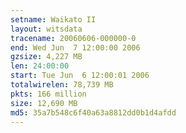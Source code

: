 ```yaml
---
setname: Waikato II
layout: witsdata
tracename: 20060606-000000-0
end: Wed Jun  7 12:00:00 2006
gzsize: 4,227 MB
len: 24:00:00
start: Tue Jun  6 12:00:01 2006
totalwirelen: 78,739 MB
pkts: 166 million
size: 12,690 MB
md5: 35a7b548c6f40a63a8812dd0b1d4afdd
---
```

